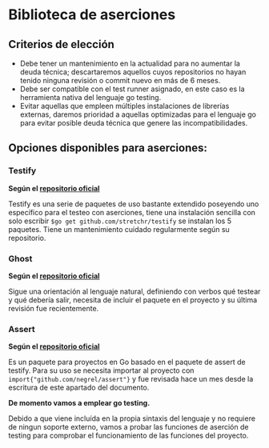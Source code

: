 # Biblioteca de aserciones

## Criterios de elección
- Debe tener un mantenimiento en la actualidad para no aumentar la deuda técnica; descartaremos aquellos cuyos repositorios no hayan tenido ninguna revisión o commit nuevo en más de 6 meses.
- Debe ser compatible con el test runner asignado, en este caso es la herramienta nativa del lenguaje go testing.
- Evitar aquellas que empleen múltiples instalaciones de librerías externas, daremos prioridad a aquellas optimizadas para el lenguaje go para evitar posible deuda técnica que genere las incompatibilidades.
## Opciones disponibles para aserciones:

### Testify
**Según el [repositorio oficial](https://github.com/stretchr/testify)**

Testify es una serie de paquetes de uso bastante extendido poseyendo uno específico para el testeo con aserciones, tiene una instalación sencilla con solo escribir `$go get github.com/stretchr/testify` se instalan los 5 paquetes. Tiene un mantenimiento cuidado regularmente según su repositorio.

### Ghost
**Según el [repositorio oficial](https://github.com/rliebz/ghost)**

Sigue una orientación al lenguaje natural, definiendo con verbos qué testear y qué debería salir, necesita de incluir el paquete en el proyecto y su última revisión fue recientemente. 

### Assert
**Según el [repositorio oficial](https://github.com/negrel/assert)**

Es un paquete para proyectos en Go basado en el paquete de assert de testify. Para su uso se necesita importar al proyecto con `import{"github.com/negrel/assert"}` y fue revisada hace un mes desde la escritura de este apartado del documento.

**De momento vamos a emplear go testing.**

Debido a que viene incluída en la propia sintaxis del lenguaje y no requiere de ningun soporte externo, vamos a probar las funciones de aserción de testing para comprobar el funcionamiento de las funciones del proyecto.